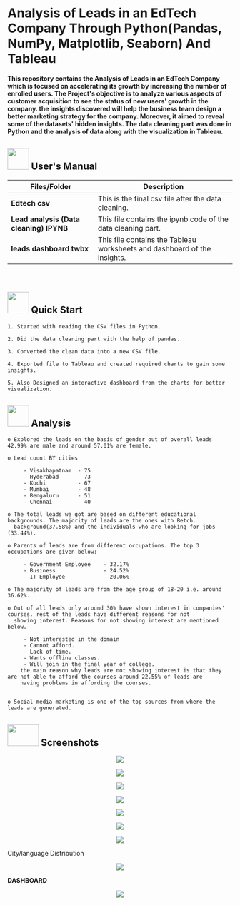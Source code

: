 
# 
#  **Analysis of Leads in an EdTech Company Through Python(Pandas, NumPy, Matplotlib, Seaborn) And Tableau**

**This repository contains the Analysis of Leads in an EdTech Company which is focused on accelerating its growth by increasing the number of enrolled users. The Project's objective is to analyze various aspects of customer acquisition to see the status of new users' growth in the company. the insights discovered will help the business team design a better marketing strategy for the company. Moreover, it aimed to reveal some of the datasets' hidden insights. The data cleaning part was done in Python and the analysis of data along with the visualization in Tableau.**

##  <img src="https://user-images.githubusercontent.com/106439762/181935629-b3c47bd3-77fb-4431-a11c-ff8ba0942b63.gif" width="48" height="48"> **User's Manual**

| Files/Folder| Description |
| ------------- | ------------- |
| **Edtech csv** | This is the final csv file after the data cleaning. |
| **Lead analysis (Data cleaning) IPYNB** | This file contains the ipynb code of the data cleaning part. |
| **leads dashboard twbx**  | This file contains the Tableau worksheets and dashboard of the insights.   |
<br>


## <img src="https://user-images.githubusercontent.com/106439762/181937125-2a4b22a3-f8a9-4226-bbd3-df972f9dbbc4.gif" width="48" height="48" > Quick Start

    1. Started with reading the CSV files in Python.
    
    2. Did the data cleaning part with the help of pandas.
    
    3. Converted the clean data into a new CSV file.
    
    4. Exported file to Tableau and created required charts to gain some insights.
    
    5. Also Designed an interactive dashboard from the charts for better visualization.
    

##  <img src=https://user-images.githubusercontent.com/106439762/178428775-03d67679-9aa4-4b08-91e9-6eb6ed8faf66.gif  width="48" height="48"> Analysis


    
    o Explored the leads on the basis of gender out of overall leads 42.99% are male and around 57.01% are female.

    o Lead count BY cities 
    
         - Visakhapatnam  - 75
         - Hyderabad      - 73
         - Kochi          - 67
         - Mumbai         - 48
         - Bengaluru      - 51
         - Chennai        - 40
     
    o The total leads we got are based on different educational backgrounds. The majority of leads are the ones with Betch. 
      background(37.58%) and the individuals who are looking for jobs (33.44%).
  
    o Parents of leads are from different occupations. The top 3 occupations are given below:-
    
         - Government Employee    - 32.17%
         - Business               - 24.52%
         - IT Employee            - 20.06%
    
    o The majority of leads are from the age group of 18-20 i.e. around 36.62%.
    
    o Out of all leads only around 30% have shown interest in companies' courses. rest of the leads have different reasons for not 
      showing interest. Reasons for not showing interest are mentioned below.
      
         - Not interested in the domain
         - Cannot afford.
         - Lack of time.
         - Wants offline classes.
         - Will join in the final year of college.
        the main reason why leads are not showing interest is that they are not able to afford the courses around 22.55% of leads are 
        having problems in affording the courses. 
                

    o Social media marketing is one of the top sources from where the leads are generated. 



## <img src="https://www.getcloudapp.com/wp-content/uploads/2021/03/5aebb952e4867ce13f4d308f_laptop_gif_trans.gif" width="70" height="48"/> Screenshots


<p align="center"><a><img src = "https://raw.githubusercontent.com/Mayankc72/leads_analysis/03d3648fa3ae7643c0964c4452e030dc6d29f370/Analysis%20snippet/Screenshot%202023-07-17%20224122.png"</a></p>
<p align="center"><a><img src = 
"https://raw.githubusercontent.com/Mayankc72/leads_analysis/03d3648fa3ae7643c0964c4452e030dc6d29f370/Analysis%20snippet/Screenshot%202023-07-17%20224225.png"</a></p>
<p align="center"><a><img src = 
"https://github.com/Mayankc72/leads_analysis/blob/03d3648fa3ae7643c0964c4452e030dc6d29f370/Analysis%20snippet/Screenshot%202023-07-17%20224249.png"</a></p>
<p align="center"><a><img src = "https://github.com/Mayankc72/leads_analysis/blob/03d3648fa3ae7643c0964c4452e030dc6d29f370/Analysis%20snippet/Screenshot%202023-07-17%20224603.png"</a></p>
<p align="center"><a><img src = "https://github.com/Mayankc72/leads_analysis/blob/03d3648fa3ae7643c0964c4452e030dc6d29f370/Analysis%20snippet/Screenshot%202023-07-17%20224644.png"</a></p>
<p align="center"><a><img src = "https://github.com/Mayankc72/leads_analysis/blob/03d3648fa3ae7643c0964c4452e030dc6d29f370/Analysis%20snippet/Screenshot%202023-07-17%20224718.png"</a></p>
<p align="center"><a><img src = "https://github.com/Mayankc72/leads_analysis/blob/03d3648fa3ae7643c0964c4452e030dc6d29f370/Analysis%20snippet/Screenshot%202023-07-17%20224845.png"</a></p>

City/language Distribution

<p align="center"><a><img src = "https://github.com/Mayankc72/leads_analysis/blob/03d3648fa3ae7643c0964c4452e030dc6d29f370/Analysis%20snippet/Screenshot%202023-07-17%20224017.png"</a></p> 

**DASHBOARD**
<p align="center"><a><img src = 
"https://github.com/Mayankc72/leads_analysis/blob/03d3648fa3ae7643c0964c4452e030dc6d29f370/Analysis%20snippet/Screenshot%202023-07-17%20225057.png"</a></p>







